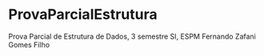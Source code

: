 # ProvaParcialEstrutura
Prova Parcial de Estrutura de Dados, 3 semestre SI, ESPM
Fernando Zafani Gomes Filho